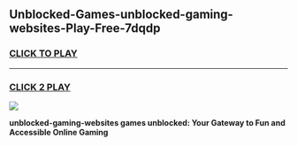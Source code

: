 
## Unblocked-Games-unblocked-gaming-websites-Play-Free-7dqdp
<h3>
<a href="https://premium76.site?title=unblocked-gaming-websites&ref=12A">CLICK TO PLAY</a></h3>
<hr>

<h3>
<a href="https://premium76.site?title=unblocked-gaming-websites&ref=12A">CLICK 2 PLAY</a>
  
</h3>

<a href="https://premium76.site?title=unblocked-gaming-websites&ref=12A"><img src="https://clearcache.store/games.png"></a>


**unblocked-gaming-websites games unblocked: Your Gateway to Fun and Accessible Online Gaming**
